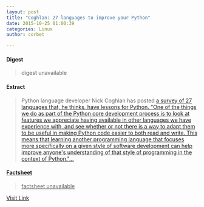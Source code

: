 ```yaml
---
layout: post
title: "Coghlan: 27 languages to improve your Python"
date: 2015-10-25 01:00:39
categories: Linux
author: corbet

---
```



#### Digest
>digest unavailable

#### Extract
>Python language developer Nick Coghlan has posted <a href="http://www.curiousefficiency.org/posts/2015/10/languages-to-improve-your-python.html">a survey of 27 languages that, he thinks, have lessons for Python. "One of the things we do as part of the Python core development process is to look at features we appreciate having available in other languages we have experience with, and see whether or not there is a way to adapt them to be useful in making Python code easier to both read and write. This means that learning another programming language that focuses more specifically on a given style of software development can help improve anyone's understanding of that style of programming in the context of Python."...

#### Factsheet
>factsheet unavailable

[Visit Link](http://lwn.net/Articles/661958/rss)


